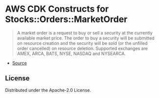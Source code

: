 # AWS CDK Constructs for Stocks::Orders::MarketOrder

> A market order is a request to buy or sell a security at the currently available market price. The order to buy a security will be submitted on resource creation and the security will be sold (or the unfilled order cancelled) on resource deletion. Supported exchanges are AMEX, ARCA, BATS, NYSE, NASDAQ and NYSEARCA.

* [Source](https://github.com/iann0036/cfn-types/tree/master/stocks-orders-marketorder)

## License

Distributed under the Apache-2.0 License.
